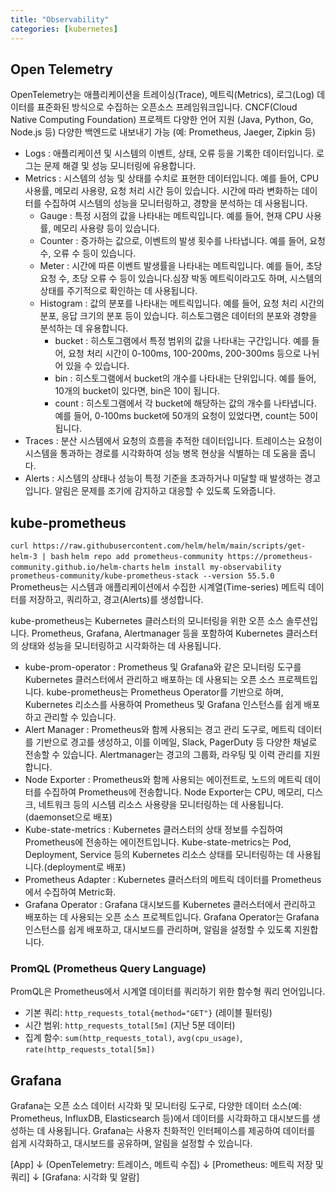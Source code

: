 ```yaml
---
title: "Observability"
categories: [kubernetes]
---
```


## Open Telemetry
OpenTelemetry는 애플리케이션을 트레이싱(Trace), 메트릭(Metrics), 로그(Log) 데이터를 표준화된 방식으로 수집하는 오픈소스 프레임워크입니다.
CNCF(Cloud Native Computing Foundation) 프로젝트
다양한 언어 지원 (Java, Python, Go, Node.js 등)
다양한 백엔드로 내보내기 가능 (예: Prometheus, Jaeger, Zipkin 등)

- Logs : 애플리케이션 및 시스템의 이벤트, 상태, 오류 등을 기록한 데이터입니다. 로그는 문제 해결 및 성능 모니터링에 유용합니다.
- Metrics : 시스템의 성능 및 상태를 수치로 표현한 데이터입니다. 예를 들어, CPU 사용률, 메모리 사용량, 요청 처리 시간 등이 있습니다.
시간에 따라 변화하는 데이터를 수집하여 시스템의 성능을 모니터링하고, 경향을 분석하는 데 사용됩니다.
  - Gauge : 특정 시점의 값을 나타내는 메트릭입니다. 예를 들어, 현재 CPU 사용률, 메모리 사용량 등이 있습니다.
  - Counter : 증가하는 값으로, 이벤트의 발생 횟수를 나타냅니다. 예를 들어, 요청 수, 오류 수 등이 있습니다.
  - Meter : 시간에 따른 이벤트 발생률을 나타내는 메트릭입니다. 예를 들어, 초당 요청 수, 초당 오류 수 등이 있습니다.심장 박동 메트릭이라고도 하며, 시스템의 상태를 주기적으로 확인하는 데 사용됩니다.
  - Histogram : 값의 분포를 나타내는 메트릭입니다. 예를 들어, 요청 처리 시간의 분포, 응답 크기의 분포 등이 있습니다. 히스토그램은 데이터의 분포와 경향을 분석하는 데 유용합니다. 
    - bucket : 히스토그램에서 특정 범위의 값을 나타내는 구간입니다. 예를 들어, 요청 처리 시간이 0-100ms, 100-200ms, 200-300ms 등으로 나뉘어 있을 수 있습니다.
    - bin : 히스토그램에서 bucket의 개수를 나타내는 단위입니다. 예를 들어, 10개의 bucket이 있다면, bin은 10이 됩니다.
    - count : 히스토그램에서 각 bucket에 해당하는 값의 개수를 나타냅니다. 예를 들어, 0-100ms bucket에 50개의 요청이 있었다면, count는 50이 됩니다.
- Traces : 분산 시스템에서 요청의 흐름을 추적한 데이터입니다. 트레이스는 요청이 시스템을 통과하는 경로를 시각화하여 성능 병목 현상을 식별하는 데 도움을 줍니다.
- Alerts : 시스템의 상태나 성능이 특정 기준을 초과하거나 미달할 때 발생하는 경고입니다. 알림은 문제를 조기에 감지하고 대응할 수 있도록 도와줍니다.

## kube-prometheus
`curl https://raw.githubusercontent.com/helm/helm/main/scripts/get-helm-3 | bash`
`helm repo add prometheus-community https://prometheus-community.github.io/helm-charts`
`helm install my-observability prometheus-community/kube-prometheus-stack --version 55.5.0`
Prometheus는 시스템과 애플리케이션에서 수집한 시계열(Time-series) 메트릭 데이터를 저장하고, 쿼리하고, 경고(Alerts)를 생성합니다.

kube-prometheus는 Kubernetes 클러스터의 모니터링을 위한 오픈 소스 솔루션입니다. Prometheus, Grafana, Alertmanager 등을 포함하여 Kubernetes 클러스터의 상태와 성능을 모니터링하고 시각화하는 데 사용됩니다.

- kube-prom-operator : Prometheus 및 Grafana와 같은 모니터링 도구를 Kubernetes 클러스터에서 관리하고 배포하는 데 사용되는 오픈 소스 프로젝트입니다. kube-prometheus는 Prometheus Operator를 기반으로 하며, Kubernetes 리소스를 사용하여 Prometheus 및 Grafana 인스턴스를 쉽게 배포하고 관리할 수 있습니다.
- Alert Manager : Prometheus와 함께 사용되는 경고 관리 도구로, 메트릭 데이터를 기반으로 경고를 생성하고, 이를 이메일, Slack, PagerDuty 등 다양한 채널로 전송할 수 있습니다. Alertmanager는 경고의 그룹화, 라우팅 및 이력 관리를 지원합니다.
- Node Exporter : Prometheus와 함께 사용되는 에이전트로, 노드의 메트릭 데이터를 수집하여 Prometheus에 전송합니다. Node Exporter는 CPU, 메모리, 디스크, 네트워크 등의 시스템 리소스 사용량을 모니터링하는 데 사용됩니다.(daemonset으로 배포)
- Kube-state-metrics : Kubernetes 클러스터의 상태 정보를 수집하여 Prometheus에 전송하는 에이전트입니다. Kube-state-metrics는 Pod, Deployment, Service 등의 Kubernetes 리소스 상태를 모니터링하는 데 사용됩니다.(deployment로 배포)
- Prometheus Adapter : Kubernetes 클러스터의 메트릭 데이터를 Prometheus에서 수집하여 Metric화.
- Grafana Operator : Grafana 대시보드를 Kubernetes 클러스터에서 관리하고 배포하는 데 사용되는 오픈 소스 프로젝트입니다. Grafana Operator는 Grafana 인스턴스를 쉽게 배포하고, 대시보드를 관리하며, 알림을 설정할 수 있도록 지원합니다.






### PromQL (Prometheus Query Language)
PromQL은 Prometheus에서 시계열 데이터를 쿼리하기 위한 함수형 쿼리 언어입니다.
- 기본 쿼리: `http_requests_total{method="GET"}` (레이블 필터링)
- 시간 범위: `http_requests_total[5m]` (지난 5분 데이터)
- 집계 함수: `sum(http_requests_total)`, `avg(cpu_usage)`, `rate(http_requests_total[5m])`

## Grafana
Grafana는 오픈 소스 데이터 시각화 및 모니터링 도구로, 다양한 데이터 소스(예: Prometheus, InfluxDB, Elasticsearch 등)에서 데이터를 시각화하고 대시보드를 생성하는 데 사용됩니다. Grafana는 사용자 친화적인 인터페이스를 제공하여 데이터를 쉽게 시각화하고, 대시보드를 공유하며, 알림을 설정할 수 있습니다.

[App] 
  ↓
(OpenTelemetry: 트레이스, 메트릭 수집)
  ↓
[Prometheus: 메트릭 저장 및 쿼리]
  ↓
[Grafana: 시각화 및 알람]
